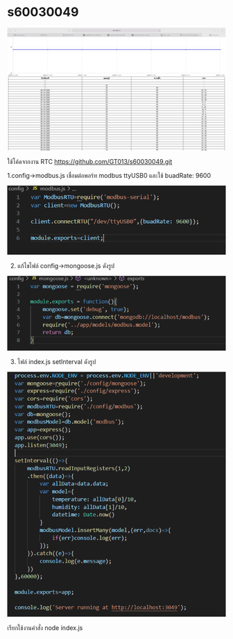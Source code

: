 # s60030049

![กราฟ.jpg](กราฟ.jpg)

ใช้โค้ดจากงาน RTC https://github.com/GT013/s60030049.git

1.config->modbus.js เชื่อมต่อพอร์ท modbus ttyUSB0 และใช้ buadRate: 9600

![modbus.png](modbus.PNG)

2. แก้ไขไฟล์ config->mongoose.js ดังรูป

![mongoose.png](mongoose.PNG)

3. ไฟล์ index.js setInterval ดังรูป

![index.png](index.PNG)

เรียกใช้งานคำสั่ง node index.js
